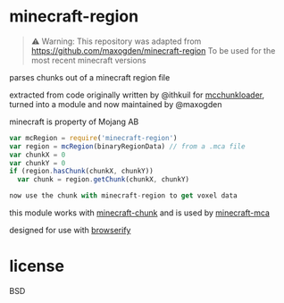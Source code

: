 # minecraft-region

> ⚠️ Warning: This repository was adapted from https://github.com/maxogden/minecraft-region
> To be used for the most recent minecraft versions

parses chunks out of a minecraft region file

extracted from code originally written by @ithkuil for [mcchunkloader](https://github.com/ithkuil/mcchunkloader), turned into a module and now maintained by @maxogden

minecraft is property of Mojang AB

```javascript
var mcRegion = require('minecraft-region')
var region = mcRegion(binaryRegionData) // from a .mca file
var chunkX = 0
var chunkY = 0
if (region.hasChunk(chunkX, chunkY))
  var chunk = region.getChunk(chunkX, chunkY)

now use the chunk with minecraft-region to get voxel data
```

this module works with [minecraft-chunk](http://github.com/maxogden/minecraft-chunk) and is used by [minecraft-mca](http://github.com/maxogden/minecraft-mca)


designed for use with [browserify](http://browserify.org)

# license

BSD